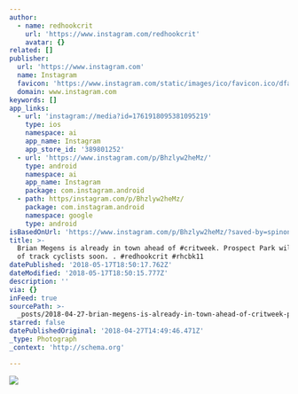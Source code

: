 ```yaml
---
author:
  - name: redhookcrit
    url: 'https://www.instagram.com/redhookcrit'
    avatar: {}
related: []
publisher:
  url: 'https://www.instagram.com'
  name: Instagram
  favicon: 'https://www.instagram.com/static/images/ico/favicon.ico/dfa85bb1fd63.ico'
  domain: www.instagram.com
keywords: []
app_links:
  - url: 'instagram://media?id=1761918095381095219'
    type: ios
    namespace: ai
    app_name: Instagram
    app_store_id: '389801252'
  - url: 'https://www.instagram.com/p/Bhzlyw2heMz/'
    type: android
    namespace: ai
    app_name: Instagram
    package: com.instagram.android
  - path: https/instagram.com/p/Bhzlyw2heMz/
    package: com.instagram.android
    namespace: google
    type: android
isBasedOnUrl: 'https://www.instagram.com/p/Bhzlyw2heMz/?saved-by=spinonthese'
title: >-
  Brian Megens is already in town ahead of #critweek. Prospect Park will be full
  of track cyclists soon. . #redhookcrit #rhcbk11
datePublished: '2018-05-17T18:50:17.762Z'
dateModified: '2018-05-17T18:50:15.777Z'
description: ''
via: {}
inFeed: true
sourcePath: >-
  _posts/2018-04-27-brian-megens-is-already-in-town-ahead-of-critweek-prospect.md
starred: false
datePublishedOriginal: '2018-04-27T14:49:46.471Z'
_type: Photograph
_context: 'http://schema.org'

---
```

![](https://imgflo.herokuapp.com/graph/2b2431f8e7ba7b0/333c15066bcb1f0042edc1695c31d5b9/noop.jpg?input=https%3A%2F%2Fscontent-iad3-1.cdninstagram.com%2Fvp%2Fe72b5b99130ae64b5f78e31816354c75%2F5B9473BB%2Ft51.2885-15%2Fe35%2F30602355_363872507442578_1667102310540509184_n.jpg)